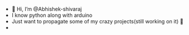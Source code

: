 - 👋 Hi, I’m @Abhishek-shivaraj
- I know python along with arduino
- Just want to propagate some of my crazy projects(still working on it) 🙂
- 

<!---
Abhishek-shivaraj/Abhishek-shivaraj is a ✨ special ✨ repository because its `README.md` (this file) appears on your GitHub profile.
You can click the Preview link to take a look at your changes.
--->
